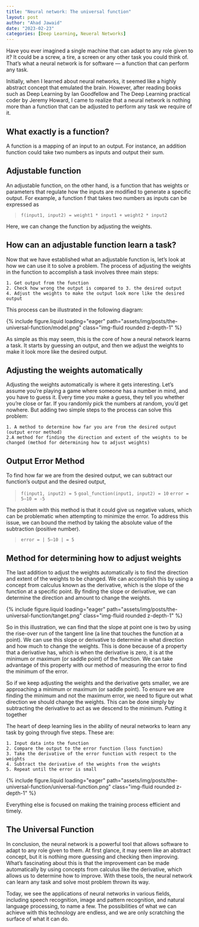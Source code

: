 ```yaml
---
title: "Neural network: The universal function"
layout: post
author: "Ahad Jawaid"
date: "2023-02-23"
categories: [Deep Learning, Neueral Networks]
---
```


Have you ever imagined a single machine that can adapt to any role given to it? It could be a screw, a tire, a screen or any other task you could think of. That’s what a neural network is for software — a function that can perform any task.

Initially, when I learned about neural networks, it seemed like a highly abstract concept that emulated the brain. However, after reading books such as Deep Learning by Ian Goodfellow and The Deep Learning practical coder by Jeremy Howard, I came to realize that a neural network is nothing more than a function that can be adjusted to perform any task we require of it.

## What exactly is a function?

A function is a mapping of an input to an output. For instance, an addition function could take two numbers as inputs and output their sum.

## Adjustable function

An adjustable function, on the other hand, is a function that has weights or parameters that regulate how the inputs are modified to generate a specific output. For example, a function f that takes two numbers as inputs can be expressed as

>    ```f(input1, input2) = weight1 * input1 + weight2 * input2```

Here, we can change the function by adjusting the weights.

## How can an adjustable function learn a task?

Now that we have established what an adjustable function is, let’s look at how we can use it to solve a problem. The process of adjusting the weights in the function to accomplish a task involves three main steps:

    1. Get output from the function
    2. Check how wrong the output is compared to 3. the desired output
    4. Adjust the weights to make the output look more like the desired output

This process can be illustrated in the following diagram:

{% include figure.liquid loading="eager" path="assets/img/posts/the-universal-function/model.png" class="img-fluid rounded z-depth-1" %}

As simple as this may seem, this is the core of how a neural network learns a task. It starts by guessing an output, and then we adjust the weights to make it look more like the desired output.

## Adjusting the weights automatically

Adjusting the weights automatically is where it gets interesting. Let’s assume you’re playing a game where someone has a number in mind, and you have to guess it. Every time you make a guess, they tell you whether you’re close or far. If you randomly pick the numbers at random, you’d get nowhere. But adding two simple steps to the process can solve this problem:

    1. A method to determine how far you are from the desired output (output error method)
    2.A method for finding the direction and extent of the weights to be changed (method for determining how to adjust weights)

## Output Error Method

To find how far we are from the desired output, we can subtract our function’s output and the desired output,

>    ```f(input1, input2) = 5```
>    ```goal_function(input1, input2) = 10```
>    ```error = 5–10 = -5```

The problem with this method is that it could give us negative values, which can be problematic when attempting to minimize the error. To address this issue, we can bound the method by taking the absolute value of the subtraction (positive number).

>    ```error = | 5–10 | = 5```

## Method for determining how to adjust weights

The last addition to adjust the weights automatically is to find the direction and extent of the weights to be changed. We can accomplish this by using a concept from calculus known as the derivative, which is the slope of the function at a specific point. By finding the slope or derivative, we can determine the direction and amount to change the weights.

{% include figure.liquid loading="eager" path="assets/img/posts/the-universal-function/tanget.png" class="img-fluid rounded z-depth-1" %}

So in this illustration, we can find that the slope at point one is two by using the rise-over run of the tangent line (a line that touches the function at a point). We can use this slope or derivative to determine in what direction and how much to change the weights. This is done because of a property that a derivative has, which is when the derivative is zero, it is at the minimum or maximum (or saddle point) of the function. We can take advantage of this property with our method of measuring the error to find the minimum of the error.

So if we keep adjusting the weights and the derivative gets smaller, we are approaching a minimum or maximum (or saddle point). To ensure we are finding the minimum and not the maximum error, we need to figure out what direction we should change the weights. This can be done simply by subtracting the derivative to act as we descend to the minimum.
Putting it together

The heart of deep learning lies in the ability of neural networks to learn any task by going through five steps. These are:

    1. Input data into the function
    2. Compare the output to the error function (loss function)
    3. Take the derivative of the error function with respect to the weights
    4. Subtract the derivative of the weights from the weights
    5. Repeat until the error is small

{% include figure.liquid loading="eager" path="assets/img/posts/the-universal-function/universal-function.png" class="img-fluid rounded z-depth-1" %}

Everything else is focused on making the training process efficient and timely.

## The Universal Function

In conclusion, the neural network is a powerful tool that allows software to adapt to any role given to them. At first glance, it may seem like an abstract concept, but it is nothing more guessing and checking then improving. What’s fascinating about this is that the improvement can be made automatically by using concepts from calculus like the derivative, which allows us to determine how to improve. With these tools, the neural network can learn any task and solve most problem thrown its way.

Today, we see the applications of neural networks in various fields, including speech recognition, image and pattern recognition, and natural language processing, to name a few. The possibilities of what we can achieve with this technology are endless, and we are only scratching the surface of what it can do.